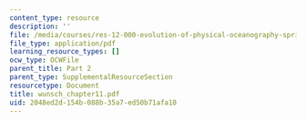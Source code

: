 ```yaml
---
content_type: resource
description: ''
file: /media/courses/res-12-000-evolution-of-physical-oceanography-spring-2007/2048ed2d154b088b35a7ed50b71afa10_wunsch_chapter11.pdf
file_type: application/pdf
learning_resource_types: []
ocw_type: OCWFile
parent_title: Part 2
parent_type: SupplementalResourceSection
resourcetype: Document
title: wunsch_chapter11.pdf
uid: 2048ed2d-154b-088b-35a7-ed50b71afa10
---
```

